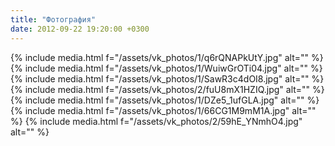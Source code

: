 ```yaml
---
title: "Фотография"
date: 2012-09-22 19:20:00 +0300
---
```



{% include media.html f="/assets/vk_photos/1/q6rQNAPkUtY.jpg" alt="" %}
{% include media.html f="/assets/vk_photos/1/WuiwGrOTi04.jpg" alt="" %}
{% include media.html f="/assets/vk_photos/1/SawR3c4dOI8.jpg" alt="" %}
{% include media.html f="/assets/vk_photos/2/fuU8mX1HZIQ.jpg" alt="" %}
{% include media.html f="/assets/vk_photos/1/DZe5_1ufGLA.jpg" alt="" %}
{% include media.html f="/assets/vk_photos/1/66CG1M9mM1A.jpg" alt="" %}
{% include media.html f="/assets/vk_photos/2/59hE_YNmhO4.jpg" alt="" %}
